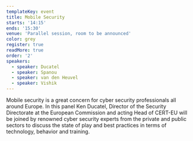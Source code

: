 ```yaml
---
templateKey: event
title: Mobile Security
starts: '14:15'
ends: '15:30'
venue: 'Parallel session, room to be announced'
color: grey
register: true
readMore: true
order: '2'
speakers:
  - speaker: Ducatel
  - speaker: Spanou
  - speaker: van den Heuvel
  - speaker: Vishik
---
```

Mobile security is a great concern for cyber security professionals all around Europe. In this panel Ken Ducatel, Director of the Security Directorate at the European Commission and acting Head of CERT-EU will be joined by renowned cyber security experts from the private and public sectors to discuss the state of play and best practices in terms of technology, behavior and training.
